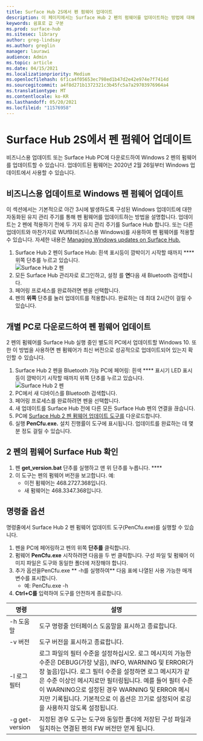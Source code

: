 ```yaml
---
title: Surface Hub 2S에서 펜 펌웨어 업데이트
description: 이 페이지에서는 Surface Hub 2 펜의 펌웨어를 업데이트하는 방법에 대해 설명하고 있습니다.
keywords: 쉼표로 값 구분
ms.prod: surface-hub
ms.sitesec: library
author: greg-lindsay
ms.author: greglin
manager: laurawi
audience: Admin
ms.topic: article
ms.date: 04/15/2021
ms.localizationpriority: Medium
ms.openlocfilehash: 6f1ca4f05653ec798ed1b47d2e42e974e7f7414d
ms.sourcegitcommit: a4f8d271b1372321c3b45fc5a7a29703976964a4
ms.translationtype: MT
ms.contentlocale: ko-KR
ms.lasthandoff: 05/20/2021
ms.locfileid: "11576958"
---
```

# <a name="update-pen-firmware-on-surface-hub-2s"></a>Surface Hub 2S에서 펜 펌웨어 업데이트

비즈니스용 업데이트 또는 Surface Hub PC에 다운로드하여 Windows 2 펜의 펌웨어를 업데이트할 수 있습니다. 업데이트된 펌웨어는 2020년 2월 26일부터 Windows 업데이트에서 사용할 수 있습니다. 

## <a name="update-pen-firmware-using-windows-update-for-business"></a>비즈니스용 업데이트로 Windows 펜 펌웨어 업데이트

이 섹션에서는 기본적으로 야간 3시에 발생하도록 구성된 Windows 업데이트에 대한 자동화된 유지 관리 주기를 통해 펜 펌웨어를 업데이트하는 방법을 설명합니다. 업데이트는 2 펜에 적용하기 전에 두 가지 유지 관리 주기를 Surface Hub 합니다. 또는 다른 업데이트와 마찬가지로 WUfB(비즈니스용 Windows)를 사용하여 펜 펌웨어를 적용할 수 있습니다. 자세한 내용은 [Managing Windows updates on Surface Hub.](manage-windows-updates-for-surface-hub.md)

1. Surface Hub 2 펜이 Surface Hub: 흰색 표시등이 깜박이기 시작할 때까지 **** 위쪽 단추를 누르고 있습니다. <br>
![Surface Hub 2 펜](images/sh2-pen-1.png) <br>
2. 모든 Surface Hub 관리자로 로그인하고, 설정 를 **연**다음 새 Bluetooth 검색합니다.
3. 페어링 프로세스를 완료하려면 펜을 선택합니다.
4. 펜의 **위쪽** 단추를 눌러 업데이트를 적용합니다. 완료하는 데 최대 2시간이 걸릴 수 있습니다.

## <a name="update-pen-firmware-by-downloading-to-separate-pc"></a>개별 PC로 다운로드하여 펜 펌웨어 업데이트

2 펜의 펌웨어를 Surface Hub 실행 중인 별도의 PC에서 업데이트할 Windows 10. 또한 이 방법을 사용하면 펜 펌웨어가 최신 버전으로 성공적으로 업데이트되어 있는지 확인할 수 있습니다.

1. Surface Hub 2 펜을 Bluetooth 가능 PC에 페어링: 흰색 **** 표시기 LED 표시등이 깜박이기 시작할 때까지 위쪽 단추를 누르고 있습니다. <br>
![Surface Hub 2 펜](images/sh2-pen-1.png) <br>
2. PC에서 새 디바이스를 Bluetooth 검색합니다.
3. 페어링 프로세스를 완료하려면 펜을 선택합니다.
4. 새 업데이트를 Surface Hub 전에 다른 모든 Surface Hub 펜의 연결을 끊습니다.
3. PC에 [Surface Hub 2 펜 펌웨어 업데이트 도구를](https://download.microsoft.com/download/8/3/F/83FD5089-D14E-42E3-AF7C-6FC36F80D347/Pen_Firmware_Tool.zip) 다운로드합니다.
4. 실행 **PenCfu.exe.** 설치 진행률이 도구에 표시됩니다. 업데이트를 완료하는 데 몇 분 정도 걸릴 수 있습니다. 


## <a name="check-firmware-version-of-surface-hub-2-pen"></a>2 펜의 펌웨어 Surface Hub 확인

1. 펜 **get_version.bat** 단추를 실행하고 맨 위 단추를 누릅니다. ****
2. 이 도구는 펜의 펌웨어 버전을 보고합니다. 예:
    - 이전 펌웨어는 468.2727.368입니다.
    - 새 펌웨어는 468.3347.368입니다.

## <a name="command-line-options"></a>명령줄 옵션

명령줄에서 Surface Hub 2 펜 펌웨어 업데이트 도구(PenCfu.exe)를 실행할 수 있습니다.

1. 펜을 PC에 페어링하고 펜의 위쪽 **단추를** 클릭합니다.
2. 펌웨어 **PenCfu.exe** 시작하려면 다음을 두 번 클릭합니다. 구성 파일 및 펌웨어 이미지 파일은 도구와 동일한 폴더에 저장해야 합니다.
3. 추가 옵션을PenCfu.exe ** -h를 실행하여** 다음 표에 나열된 사용 가능한 매개 변수를 표시합니다.  
    - 예: PenCfu.exe -h
4. **Ctrl+C를** 입력하여 도구를 안전하게 종료합니다.

 

| **명령**    | **설명**                                                                                                                                                                                                                                                                                                                                                                                |
| -------------- | ---------------------------------------------------------------------------------------------------------------------------------------------------------------------------------------------------------------------------------------------------------------------------------------------------------------------------------------------------------------------------------------------- |
| -h 도움말        | 도구 명령줄 인터페이스 도움말을 표시하고 종료합니다.                                                                                                                                                                                                                                                                                                                                             |
| -v 버전     | 도구 버전을 표시하고 종료합니다.                                                                                                                                                                                                                                                                                                                                                                 |
| -l 로그 필터  | 로그 파일의 필터 수준을 설정하십시오. 로그 메시지의 가능한 수준은 DEBUG(가장 낮음), INFO, WARNING 및 ERROR(가장 높음)입니다. 로그 필터 수준을 설정하면 로그 메시지가 같은 수준 이상인 메시지로만 필터링됩니다. 예를 들어 필터 수준이 WARNING으로 설정된 경우 WARNING 및 ERROR 메시지만 기록됩니다. 기본적으로 이 옵션은 끄기로 설정되어 로깅을 사용하지 않도록 설정됩니다. |
| -g get-version | 지정된 경우 도구는 도구와 동일한 폴더에 저장된 구성 파일과 일치하는 연결된 펜의 FW 버전만 얻게 됩니다.                                                                                                                                                                                                                                    
